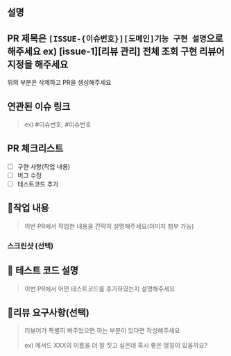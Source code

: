 ## 설명
PR 제목은 `[ISSUE-{이슈번호}][도메인]기능 구현 설명`으로 해주세요 ex) [issue-1][리뷰 관리] 전체 조회 구현
리뷰어 지정을 해주세요
----------------
위의 부분은 삭제하고 PR을 생성해주세요

## 연관된 이슈 링크

> ex) #이슈번호, #이슈번호

## PR 체크리스트
- [ ] 구현 사항(작업 내용)
- [ ] 버그 수정
- [ ] 테스트코드 추가

## 📝작업 내용

> 이번 PR에서 작업한 내용을 간략히 설명해주세요(이미지 첨부 가능)
### 스크린샷 (선택)

## 📝 테스트 코드 설명
> 이번 PR에서 어떤 테스트코드를 추가하였는지 설명해주세요



## 💬리뷰 요구사항(선택)

> 리뷰어가 특별히 봐주었으면 하는 부분이 있다면 작성해주세요
>
> ex) 메서드 XXX의 이름을 더 잘 짓고 싶은데 혹시 좋은 명칭이 있을까요?